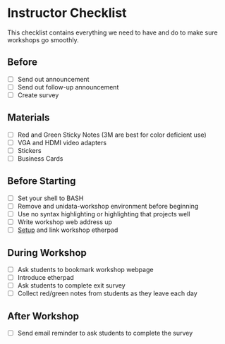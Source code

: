 # Instructor Checklist
This checklist contains everything we need to have and do to make sure workshops go smoothly.

## Before
* [ ] Send out announcement
* [ ] Send out follow-up announcement
* [ ] Create survey

## Materials
* [ ] Red and Green Sticky Notes (3M are best for color deficient use)
* [ ] VGA and HDMI video adapters
* [ ] Stickers
* [ ] Business Cards

## Before Starting
* [ ] Set your shell to BASH
* [ ] Remove and unidata-workshop environment before beginning
* [ ] Use no syntax highlighting or highlighting that projects well
* [ ] Write workshop web address up
* [ ] [Setup](https://etherpad.wikimedia.org/) and link workshop etherpad
 
## During Workshop
* [ ] Ask students to bookmark workshop webpage
* [ ] Introduce etherpad
* [ ] Ask students to complete exit survey
* [ ] Collect red/green notes from students as they leave each day
 
## After Workshop
* [ ] Send email reminder to ask students to complete the survey
